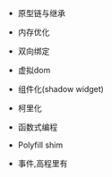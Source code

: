 - 原型链与继承

- 内存优化

- 双向绑定

- 虚拟dom

- 组件化(shadow widget)

- 柯里化

- 函数式编程

- Polyfill shim

- 事件,高程里有
